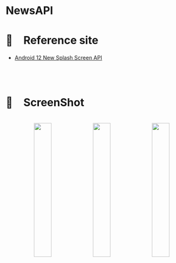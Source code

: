 # NewsAPI


# 🔖　Reference site
* [Android 12 New Splash Screen API](https://developer.android.com/about/versions/12/features/splash-screen)

<br/>
<br/>

# 🔖　ScreenShot
<br/>

<div align=center>
  <image src="https://user-images.githubusercontent.com/61239577/218185556-e04e6e03-5505-40c6-91b2-bbbcff94f242.png" width="30%"></image>
  <image src="https://user-images.githubusercontent.com/61239577/218185567-8cc4b064-a776-4dbd-b841-2bee688b6e5a.png" width="30%"></image>
  <image src="https://user-images.githubusercontent.com/61239577/218185569-dab2e7dd-dd95-4c92-b897-7532de908192.png" width="30%"></image>
</div>

<br/>

